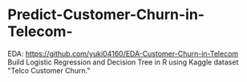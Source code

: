# Predict-Customer-Churn-in-Telecom-
EDA: https://github.com/yuki04160/EDA-Customer-Churn-in-Telecom <br/>
Build Logistic Regression and Decision Tree in R using Kaggle dataset "Telco Customer Churn."
